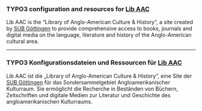 ### TYPO3 configuration and resources for [Lib AAC](http://aac.sub.uni-goettingen.de/en/)

Lib AAC is the “Library of Anglo-American Culture & History”, a site created
by [SUB Göttingen](http://www.sub.uni-goettingen.de/en/) to provide comprehensive
access to books, journals and digital media on the language, literature and
history of the Anglo-American cultural area.

---

### TYPO3 Konfigurationsdateien und Ressourcen für [Lib AAC](http://aac.sub.uni-goettingen.de/)

Lib AAC ist die „Library of Anglo-American Culture & History“, eine Site der
[SUB Göttingen](http://www.sub.uni-goettingen.de/) für das Sondersammelgebiet
Angloamerikanischer Kulturraum. Sie ermöglicht die Recherche in Beständen von
Büchern, Zeitschriften und digitale Medien zur Literatur und Geschichte des
angloamerikanischen Kulturraums.
